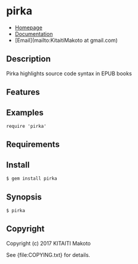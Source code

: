 pirka
=====

* [Homepage](http://www.rubydoc.info/gems/pirka)
* [Documentation](http://rubydoc.info/gems/pirka/frames)
* [Email](mailto:KitaitiMakoto at gmail.com)

Description
-----------

Pirka highlights source code syntax in EPUB books

Features
--------

Examples
--------

    require 'pirka'

Requirements
------------

Install
-------

    $ gem install pirka

Synopsis
--------

    $ pirka

Copyright
---------

Copyright (c) 2017 KITAITI Makoto

See {file:COPYING.txt} for details.
